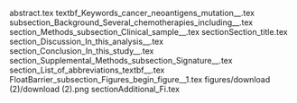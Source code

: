 abstract.tex
textbf_Keywords_cancer_neoantigens_mutation__.tex
subsection_Background_Several_chemotherapies_including__.tex
section_Methods_subsection_Clinical_sample__.tex
sectionSection_title.tex
section_Discussion_In_this_analysis__.tex
section_Conclusion_In_this_study__.tex
section_Supplemental_Methods_subsection_Signature__.tex
section_List_of_abbreviations_textbf__.tex
FloatBarrier_subsection_Figures_begin_figure__1.tex
figures/download (2)/download (2).png
sectionAdditional_Fi.tex
